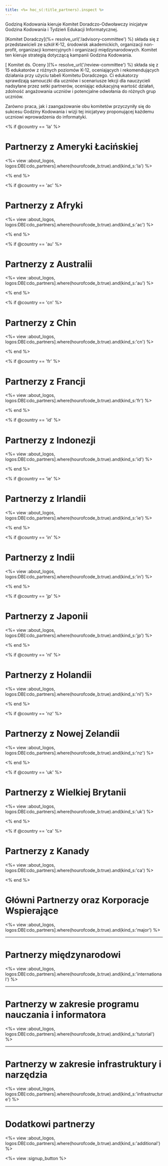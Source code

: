 ```yaml
---
title: <%= hoc_s(:title_partners).inspect %>
---
```

Godziną Kodowania kieruje Komitet Doradczo-Odwoławczy inicjatyw Godzina Kodowania i Tydzień Edukacji Informatycznej.

[Komitet Doradczy](%= resolve_url('/advisory-committee') %) składa się z przedstawicieli ze szkół K-12, środowisk akademickich, organizacji non-profit, organizacji komercyjnych i organizacji międzynarodowych. Komitet ten kieruje strategią dotyczącą kampanii Godzina Kodowania.

[ Komitet ds. Oceny ](%= resolve_url('/review-committee') %) składa się z 15 edukatorów z różnych poziomów K-12, oceniających i rekomendujących działania przy użyciu tabeli Komitetu Doradczego. Ci edukatorzy sprawdzają samouczki dla uczniów i scenariusze lekcji dla nauczycieli nadsyłane przez setki partnerów, oceniając edukacyjną wartość działań, zdolność angażowania uczniów i potencjalne odwołania do różnych grup uczniów.

Zarówno praca, jak i zaangażowanie obu komitetów przyczyniły się do sukcesu Godziny Kodowania i wizji tej inicjatywy proponującej każdemu uczniowi wprowadzenia do informatyki.

<% if @country == 'la' %>

# Partnerzy z Ameryki Łacińskiej

<%= view :about_logos, logos:DB[:cdo_partners].where(hourofcode_b:true).and(kind_s:'la') %>

<% end %>

<% if @country == 'ac' %>

# Partnerzy z Afryki

<%= view :about_logos, logos:DB[:cdo_partners].where(hourofcode_b:true).and(kind_s:'ac') %>

<% end %>

<% if @country == 'au' %>

# Partnerzy z Australii

<%= view :about_logos, logos:DB[:cdo_partners].where(hourofcode_b:true).and(kind_s:'au') %>

<% end %>

<% if @country == 'cn' %>

# Partnerzy z Chin

<%= view :about_logos, logos:DB[:cdo_partners].where(hourofcode_b:true).and(kind_s:'cn') %>

<% end %>

<% if @country == 'fr' %>

# Partnerzy z Francji

<%= view :about_logos, logos:DB[:cdo_partners].where(hourofcode_b:true).and(kind_s:'fr') %>

<% end %>

<% if @country == 'id' %>

# Partnerzy z Indonezji

<%= view :about_logos, logos:DB[:cdo_partners].where(hourofcode_b:true).and(kind_s:'id') %>

<% end %>

<% if @country == 'ie' %>

# Partnerzy z Irlandii

<%= view :about_logos, logos:DB[:cdo_partners].where(hourofcode_b:true).and(kind_s:'ie') %>

<% end %>

<% if @country == 'in' %>

# Partnerzy z Indii

<%= view :about_logos, logos:DB[:cdo_partners].where(hourofcode_b:true).and(kind_s:'in') %>

<% end %>

<% if @country == 'jp' %>

# Partnerzy z Japonii

<%= view :about_logos, logos:DB[:cdo_partners].where(hourofcode_b:true).and(kind_s:'jp') %>

<% end %>

<% if @country == 'nl' %>

# Partnerzy z Holandii

<%= view :about_logos, logos:DB[:cdo_partners].where(hourofcode_b:true).and(kind_s:'nl') %>

<% end %>

<% if @country == 'nz' %>

# Partnerzy z Nowej Zelandii

<%= view :about_logos, logos:DB[:cdo_partners].where(hourofcode_b:true).and(kind_s:'nz') %>

<% end %>

<% if @country == 'uk' %>

# Partnerzy z Wielkiej Brytanii

<%= view :about_logos, logos:DB[:cdo_partners].where(hourofcode_b:true).and(kind_s:'uk') %>

<% end %>

<% if @country == 'ca' %>

# Partnerzy z Kanady

<%= view :about_logos, logos:DB[:cdo_partners].where(hourofcode_b:true).and(kind_s:'ca') %>

<% end %>

# Główni Partnerzy oraz Korporacje Wspierające

<%= view :about_logos, logos:DB[:cdo_partners].where(hourofcode_b:true).and(kind_s:'major') %>

* * *

# Partnerzy międzynarodowi

<%= view :about_logos, logos:DB[:cdo_partners].where(hourofcode_b:true).and(kind_s:'international') %>

* * *

# Partnerzy w zakresie programu nauczania i informatora

<%= view :about_logos, logos:DB[:cdo_partners].where(hourofcode_b:true).and(kind_s:'tutorial') %>

* * *

# Partnerzy w zakresie infrastruktury i narzędzia

<%= view :about_logos, logos:DB[:cdo_partners].where(hourofcode_b:true).and(kind_s:'infrastructure') %>

* * *

# Dodatkowi partnerzy

<%= view :about_logos, logos:DB[:cdo_partners].where(hourofcode_b:true).and(kind_s:'additional') %>

<%= view :signup_button %>